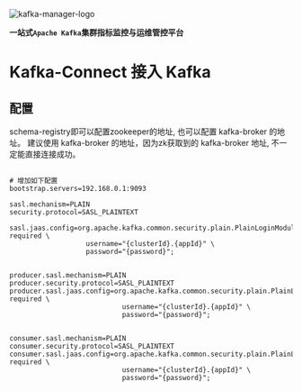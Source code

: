 
![kafka-manager-logo](../../assets/images/common/logo_name.png)

**一站式`Apache Kafka`集群指标监控与运维管控平台**


# Kafka-Connect 接入 Kafka

## 配置

schema-registry即可以配置zookeeper的地址, 也可以配置 kafka-broker 的地址。
建议使用 kafka-broker 的地址，因为zk获取到的 kafka-broker 地址, 不一定能直接连接成功。

```shell

# 增加如下配置
bootstrap.servers=192.168.0.1:9093

sasl.mechanism=PLAIN
security.protocol=SASL_PLAINTEXT

sasl.jaas.config=org.apache.kafka.common.security.plain.PlainLoginModule required \
                   username="{clusterId}.{appId}" \
                   password="{password}";


producer.sasl.mechanism=PLAIN
producer.security.protocol=SASL_PLAINTEXT
producer.sasl.jaas.config=org.apache.kafka.common.security.plain.PlainLoginModule required \
                            username="{clusterId}.{appId}" \
                            password="{password}";


consumer.sasl.mechanism=PLAIN
consumer.security.protocol=SASL_PLAINTEXT
consumer.sasl.jaas.config=org.apache.kafka.common.security.plain.PlainLoginModule required \
                            username="{clusterId}.{appId}" \
                            password="{password}";
 
```
